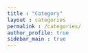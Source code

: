 ```yaml
---
title : "Category"
layout : categories
permalink : /categories/
author_profile: true 
sidebar_main : true
---
```

